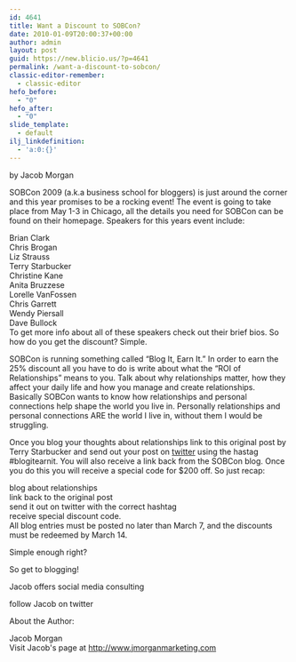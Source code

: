 ```yaml
---
id: 4641
title: Want a Discount to SOBCon?
date: 2010-01-09T20:00:37+00:00
author: admin
layout: post
guid: https://new.blicio.us/?p=4641
permalink: /want-a-discount-to-sobcon/
classic-editor-remember:
  - classic-editor
hefo_before:
  - "0"
hefo_after:
  - "0"
slide_template:
  - default
ilj_linkdefinition:
  - 'a:0:{}'
---
```

by Jacob Morgan

SOBCon 2009 (a.k.a business school for bloggers) is just around the corner and this year promises to be a rocking event! The event is going to take place from May 1-3 in Chicago, all the details you need for SOBCon can be found on their homepage. Speakers for this years event include:

Brian Clark  
Chris Brogan  
Liz Strauss  
Terry Starbucker  
Christine Kane  
Anita Bruzzese  
Lorelle VanFossen  
Chris Garrett  
Wendy Piersall  
Dave Bullock  
To get more info about all of these speakers check out their brief bios. So how do you get the discount? Simple.

SOBCon is running something called “Blog It, Earn It.” In order to earn the 25% discount all you have to do is write about what the “ROI of Relationships” means to you. Talk about why relationships matter, how they affect your daily life and how you manage and create relationships. Basically SOBCon wants to know how relationships and personal connections help shape the world you live in. Personally relationships and personal connections ARE the world I live in, without them I would be struggling.

Once you blog your thoughts about relationships link to this original post by Terry Starbucker and send out your post on [twitter](https://new.blicio.us/how-to-promote-your-startup-using-twitter/) using the hastag #blogitearnit. You will also receive a link back from the SOBCon blog. Once you do this you will receive a special code for $200 off. So just recap:

blog about relationships  
link back to the original post  
send it out on twitter with the correct hashtag  
receive special discount code.  
All blog entries must be posted no later than March 7, and the discounts must be redeemed by March 14.

Simple enough right?

So get to blogging!

Jacob offers social media consulting

follow Jacob on twitter

About the Author:

Jacob Morgan  
Visit Jacob's page at <http://www.jmorganmarketing.com>
